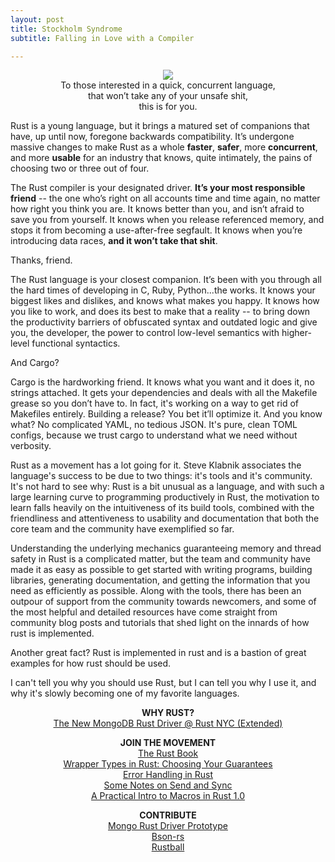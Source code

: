 ```yaml
---
layout: post
title: Stockholm Syndrome
subtitle: Falling in Love with a Compiler

---
```


<center><img src="http://www.rust-lang.org/logos/rust-logo-blk.svg" /></center>

<center>To those interested in a quick, concurrent language,</center>

<center>that won’t take any of your unsafe shit,</center>

<center>this is for you.</center>

Rust is a young language, but it brings a matured set of companions that have, up until now, foregone backwards compatibility. It’s undergone massive changes to make Rust as a whole **faster**, **safer**, more **concurrent**, and more **usable** for an industry that knows, quite intimately, the pains of choosing two or three out of four.

The Rust compiler is your designated driver. **It’s your most responsible friend** -- the one who’s right on all accounts time and time again, no matter how right you think you are. It knows better than you, and isn’t afraid to save you from yourself. It knows when you release referenced memory, and stops it from becoming a use-after-free segfault. It knows when you’re introducing data races, **and it won’t take that shit**.

Thanks, friend.

The Rust language is your closest companion.  It’s been with you through all the hard times of developing in C, Ruby, Python...the works. It knows your biggest likes and dislikes, and knows what makes you happy. It knows how you like to work, and does its best to make that a reality -- to bring down the productivity barriers of obfuscated syntax and outdated logic and give you, the developer, the power to control low-level semantics with higher-level functional syntactics.

And Cargo?

Cargo is the hardworking friend. It knows what you want and it does it, no strings attached. It gets your dependencies and deals with all the Makefile grease so you don’t have to. In fact, it's working on a way to get rid of Makefiles entirely. Building a release? You bet it’ll optimize it. And you know what? No complicated YAML, no tedious JSON. It's pure, clean TOML configs, because we trust cargo to understand what we need without verbosity.

Rust as a movement has a lot going for it. Steve Klabnik associates the language's success to be due to two things: it's tools and it's community. It's not hard to see why: Rust is a bit unusual as a language, and with such a large learning curve to programming productively in Rust, the motivation to learn falls heavily on the intuitiveness of its build tools, combined with the friendliness and attentiveness to usability and documentation that both the core team and the community have exemplified so far.

Understanding the underlying mechanics guaranteeing memory and thread safety in Rust is a complicated matter, but the team and community have made it as easy as possible to get started with writing programs, building libraries, generating documentation, and getting the information that you need as efficiently as possible. Along with the tools, there has been an outpour of support from the community towards newcomers, and some of the most helpful and detailed resources have come straight from community blog posts and tutorials that shed light on the innards of how rust is implemented.

Another great fact? Rust is implemented in rust and is a bastion of great examples for how rust should be used.

I can't tell you why you should use Rust, but I can tell you why I use it, and why it's slowly becoming one of my favorite languages.

<center>

<b>WHY RUST?</b>
</br>
<a href="http://slides.com/kevinyeh-2/the-new-mongodb-rust-driver-3319f7bc-7ab5-4d4a-b602-dab0e8286c76/fullscreen">The New MongoDB Rust Driver @ Rust NYC (Extended)</a>

<b>JOIN THE MOVEMENT</b>
</br>
<a href="https://doc.rust-lang.org/book/">The Rust Book</a>
</br>
<a href="http://manishearth.github.io/blog/2015/05/27/wrapper-types-in-rust-choosing-your-guarantees/">Wrapper Types in Rust: Choosing Your Guarantees</a>
</br>
<a href="http://blog.burntsushi.net/rust-error-handling/">Error Handling in Rust</a>
</br>
<a href="http://huonw.github.io/blog/2015/02/some-notes-on-send-and-sync/">Some Notes on Send and Sync</a>
</br>
<a href="https://danielkeep.github.io/practical-intro-to-macros.html">A Practical Intro to Macros in Rust 1.0</a>

<b>CONTRIBUTE</b>
</br>
<a href="https://github.com/mongodbinc-interns/mongo-rust-driver-prototype">Mongo Rust Driver Prototype</a>
</br>
<a href="https://github.com/zonyitoo/bson-rs">Bson-rs</a>
</br>
<a href="https://github.com/saghm/rustball">Rustball</a>